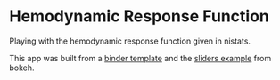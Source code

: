 # Hemodynamic Response Function

Playing with the hemodynamic response function given in nistats.

This app was built from a [binder template](https://github.com/binder-examples/bokeh)
and the [sliders example](https://github.com/bokeh/bokeh/blob/master/examples/app/sliders.py) from bokeh.

